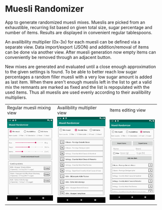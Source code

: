 # Muesli Randomizer
 
App to generate randomized muesli mixes. Mueslis are picked from an exhaustible, recurring list based on given total size, sugar percentage and number of items. Results are displayed in convenient regular tablespoons.

An availibility multiplier (0x-3x) for each muesli can be defined via a separate view. Data import/export (JSON) and addition/removal of items can be done via another view. After muesli generation now empty items can conveniently be removed through an adjacent button.

New mixes are generated and evaluated until a close enough approximation to the given settings is found. To be able to better reach low sugar percentages a random filler muesli with a very low sugar amount is added as last item. When there aren't enough mueslis left in the list to get a valid mix the remnants are marked as fixed and the list is repopulated with the used items. Thus all mueslis are used evenly according to their availibility multipliers.

<table>
  <tr>
    <td>Regular muesli mixing view</td>
    <td>Availibility multiplier view</td>
    <td>Items editing view</td>
  </tr>
  <tr>
    <td><img src="app/doc/readme/Showcase01.jpg" width=256></td>
    <td><img src="app/doc/readme/Showcase02.jpg" width=256></td>
    <td><img src="app/doc/readme/Showcase03.jpg" width=256></td>
  </tr>
</table>
